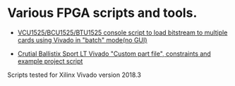 # Various FPGA scripts and tools.

- <a href='https://github.com/D953i/vcu1525_scripts/tree/master/bitstream_loader'>VCU1525/BCU1525/BTU1525 console script to load bitstream to multiple cards using Vivado in "batch" mode(no GUI)</a>

- <a href='https://github.com/D953i/vcu1525_scripts/tree/master/ballistix_ddr4'>Crutial Ballistix Sport LT Vivado "Custom part file", constraints and example project script</a>

Scripts tested for Xilinx Vivado version 2018.3
